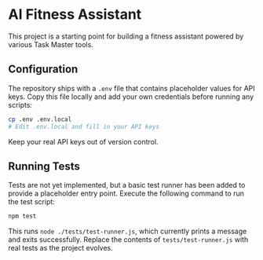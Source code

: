 # AI Fitness Assistant

This project is a starting point for building a fitness assistant powered by various Task Master tools.

## Configuration

The repository ships with a `.env` file that contains placeholder values for API keys. Copy this file locally and add your own credentials before running any scripts:

```bash
cp .env .env.local
# Edit .env.local and fill in your API keys
```

Keep your real API keys out of version control.

## Running Tests

Tests are not yet implemented, but a basic test runner has been added to provide a placeholder entry point. Execute the following command to run the test script:

```bash
npm test
```

This runs `node ./tests/test-runner.js`, which currently prints a message and exits successfully. Replace the contents of `tests/test-runner.js` with real tests as the project evolves.

